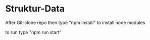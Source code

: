 # Struktur-Data

After Git-clone repo then type "npm install" to install node modules

to run type "npm run start"
